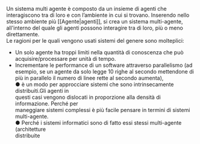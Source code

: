 Un sistema multi agente è composto da un insieme di agenti che interagiscono tra di loro e con l’ambiente in cui si trovano.
Inserendo nello stesso ambiente più [[Agente|agenti]], si crea un sistema multi-agente, all'interno del quale gli agenti possono interagire tra di loro, più o meno direttamente.  
Le ragioni per le quali vengono usati sistemi del genere sono molteplici:
- Un solo agente ha troppi limiti nella quantità di conoscenza che può acquisire/processare per unità di tempo.
- Incrementare le performance di un software attraverso parallelismo (ad esempio, se un agente da solo legge 10 righe al secondo mettendone di più in parallelo il numero di linee rette al secondo aumenta),  
● è un modo per approcciare sistemi che sono intrinsecamente distribuiti.Gli agenti in  
questi casi vengono dislocati in proporzione alla densità di informazione. Perché per  
maneggiare sistemi complessi è più facile pensare in termini di sistemi multi-agente.  
● Perché i sistemi informatici sono di fatto essi stessi multi-agente (architetture  
distribuite